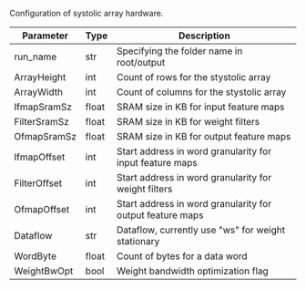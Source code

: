 Configuration of systolic array hardware.

| Parameter     | Type   | Description |
| ------------- | ------ | ----------- |
| run_name      | str    | Specifying the folder name in root/output |
| ArrayHeight   | int    | Count of rows for the stystolic array |
| ArrayWidth    | int    | Count of columns for the stystolic array |
| IfmapSramSz   | float  | SRAM size in KB for input feature maps |
| FilterSramSz  | float  | SRAM size in KB for weight filters |
| OfmapSramSz   | float  | SRAM size in KB for output feature maps |
| IfmapOffset   | int    | Start address in word granularity for input feature maps |
| FilterOffset  | int    | Start address in word granularity for weight filters |
| OfmapOffset   | int    | Start address in word granularity for output feature maps |
| Dataflow      | str    | Dataflow, currently use "ws" for weight stationary |
| WordByte      | float  | Count of bytes for a data word |
| WeightBwOpt   | bool   | Weight bandwidth optimization flag |
